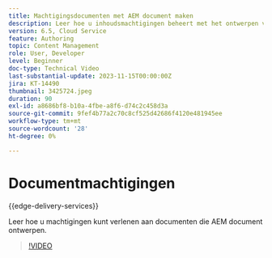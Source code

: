 ```yaml
---
title: Machtigingsdocumenten met AEM document maken
description: Leer hoe u inhoudsmachtigingen beheert met het ontwerpen van AEM document.
version: 6.5, Cloud Service
feature: Authoring
topic: Content Management
role: User, Developer
level: Beginner
doc-type: Technical Video
last-substantial-update: 2023-11-15T00:00:00Z
jira: KT-14490
thumbnail: 3425724.jpeg
duration: 90
exl-id: a8686bf8-b10a-4fbe-a8f6-d74c2c458d3a
source-git-commit: 9fef4b77a2c70c8cf525d42686f4120e481945ee
workflow-type: tm+mt
source-wordcount: '28'
ht-degree: 0%

---
```


# Documentmachtigingen

{{edge-delivery-services}}

Leer hoe u machtigingen kunt verlenen aan documenten die AEM document ontwerpen.

>[!VIDEO](https://video.tv.adobe.com/v/3425724/?learn=on)
